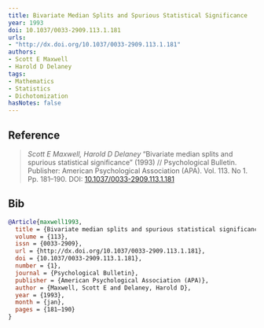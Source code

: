 ```yaml
---
title: Bivariate Median Splits and Spurious Statistical Significance
year: 1993
doi: 10.1037/0033-2909.113.1.181
urls:
- "http://dx.doi.org/10.1037/0033-2909.113.1.181"
authors:
- Scott E Maxwell
- Harold D Delaney
tags:
- Mathematics
- Statistics
- Dichotomization
hasNotes: false
---
```


## Reference

> <i>Scott E Maxwell, Harold D Delaney</i> “Bivariate median splits and spurious statistical significance” (1993) // Psychological Bulletin. Publisher: American Psychological Association (APA). Vol.&nbsp;113. No&nbsp;1. Pp.&nbsp;181–190. DOI:&nbsp;<a href='https://doi.org/10.1037/0033-2909.113.1.181'>10.1037/0033-2909.113.1.181</a>

## Bib

```bib
@Article{maxwell1993,
  title = {Bivariate median splits and spurious statistical significance},
  volume = {113},
  issn = {0033-2909},
  url = {http://dx.doi.org/10.1037/0033-2909.113.1.181},
  doi = {10.1037/0033-2909.113.1.181},
  number = {1},
  journal = {Psychological Bulletin},
  publisher = {American Psychological Association (APA)},
  author = {Maxwell, Scott E and Delaney, Harold D},
  year = {1993},
  month = {jan},
  pages = {181–190}
}
```
